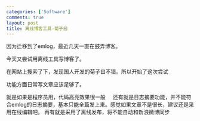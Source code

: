 ```yaml
--- 
categories: ['Software']
comments: true
layout: post
title: 离线博客工具-菊子曰
---
```

因为迁移到了emlog，最近几天一直在鼓弄博客。

今天又尝试用离线工具写博客了。

在网站上搜索了下，发现国人开发的菊子曰不错。所以开始了这次尝试

功能方面日常写文章应该足够了。

就是如果是程序员用，代码高亮效果很一般
 
 
还有就是日志摘要功能，并不能符合emlog的日志摘要，基本只能全篇发上来。感觉如果文章不是很长，建议还是采用在线编辑吧。
再有就是采用了离线发布，将不能自动和新浪微博同步
